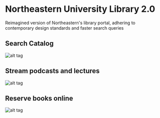 # Northeastern University Library 2.0
Reimagined version of Northeastern's library portal, adhering to contemporary design standards and faster search queries

## Search Catalog
![alt tag](http://chintansh.com/img/portfolio/w1p1.png)

## Stream podcasts and lectures
![alt tag](http://chintansh.com/img/portfolio/w1p2.png)

## Reserve books online
![alt tag](http://chintansh.com/img/portfolio/w1p3.png)
